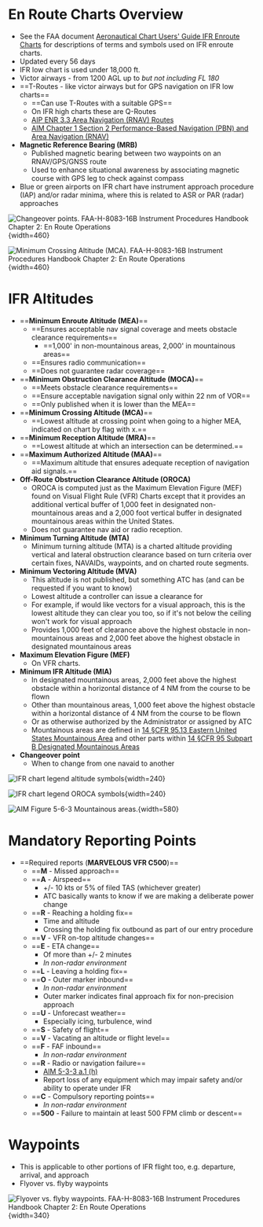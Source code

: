 # En Route Charts Overview

* See the FAA document [Aeronautical Chart Users' Guide IFR Enroute Charts](https://www.faa.gov/air_traffic/flight_info/aeronav/digital_products/aero_guide/) for descriptions of terms and symbols used on IFR enroute charts.
* Updated every 56 days
* IFR low chart is used under 18,000 ft.
* Victor airways - from 1200 AGL up to *but not including FL 180*
* ==T-Routes - like victor airways but for GPS navigation on IFR low charts==
  * ==Can use T-Routes with a suitable GPS==
  * On IFR high charts these are Q-Routes
  * [AIP ENR 3.3 Area Navigation (RNAV) Routes](https://www.faa.gov/air_traffic/publications/atpubs/aip_html/part2_enr_section_3.3.html)
  * [AIM Chapter 1 Section 2 Performance-Based Navigation (PBN) and Area Navigation (RNAV)](https://www.faa.gov/air_traffic/publications/atpubs/aim_html/chap1_section_2.html)
* **Magnetic Reference Bearing (MRB)**
  * Published magnetic bearing between two waypoints on an RNAV/GPS/GNSS route
  * Used to enhance situational awareness by associating magnetic course with GPS leg to check against compass
* Blue or green airports on IFR chart have instrument approach procedure (IAP) and/or radar minima, where this is related to ASR or PAR (radar) approaches

![Changeover points. [FAA-H-8083-16B Instrument Procedures Handbook](https://www.faa.gov/regulations_policies/handbooks_manuals/aviation/instrument_procedures_handbook) [Chapter 2: En Route Operations](https://www.faa.gov/sites/faa.gov/files/regulations_policies/handbooks_manuals/aviation/instrument_procedures_handbook/FAA-H-8083-16B_Chapter_2.pdf)](/img/iph/iph-figure-2-42-changeover-points.jpg){width=460}

![Minimum Crossing Altitude (MCA). [FAA-H-8083-16B Instrument Procedures Handbook](https://www.faa.gov/regulations_policies/handbooks_manuals/aviation/instrument_procedures_handbook) [Chapter 2: En Route Operations](https://www.faa.gov/sites/faa.gov/files/regulations_policies/handbooks_manuals/aviation/instrument_procedures_handbook/FAA-H-8083-16B_Chapter_2.pdf)](/img/iph/iph-figure-2-62-mca.jpg){width=460}

# IFR Altitudes

* ==**Minimum Enroute Altitude (MEA)**==
  * ==Ensures acceptable nav signal coverage and meets obstacle clearance requirements==
    * ==1,000' in non-mountainous areas, 2,000' in mountainous areas==
  * ==Ensures radio communication==
  * ==Does not guarantee radar coverage==
* ==**Minimum Obstruction Clearance Altitude (MOCA)**==
  * ==Meets obstacle clearance requirements==
  * ==Ensure acceptable navigation signal only within 22 nm of VOR==
  * ==Only published when it is lower than the MEA==
* ==**Minimum Crossing Altitude (MCA)**==
  * ==Lowest altitude at crossing point when going to a higher MEA, indicated on chart by flag with x.==
* ==**Minimum Reception Altitude (MRA)**==
  * ==Lowest altitude at which an intersection can be determined.==
* ==**Maximum Authorized Altitude (MAA)**==
  * ==Maximum altitude that ensures adequate reception of navigation aid signals.==
* **Off-Route Obstruction Clearance Altitude (OROCA)**
  * OROCA is computed just as the Maximum Elevation Figure (MEF) found on Visual Flight Rule (VFR) Charts except that it provides an additional vertical buffer of 1,000 feet in designated non-mountainous areas and a 2,000 foot vertical buffer in designated mountainous areas within the United States.
  * Does not guarantee nav aid or radio reception.
* **Minimum Turning Altitude (MTA)**
  * Minimum turning altitude (MTA) is a charted altitude providing vertical and lateral obstruction clearance based on turn criteria over certain fixes, NAVAIDs, waypoints, and on charted route segments.
* **Minimum Vectoring Altitude (MVA)**
  * This altitude is not published, but something ATC has (and can be requested if you want to know)
  * Lowest altitude a controller can issue a clearance for
  * For example, if would like vectors for a visual approach, this is the lowest altitude they can clear you too, so if it's not below the ceiling won't work for visual approach
  * Provides 1,000 feet of clearance above the highest obstacle in non-mountainous areas and 2,000 feet above the highest obstacle in designated mountainous areas
* **Maximum Elevation Figure (MEF)**
  * On VFR charts.
* **Minimum IFR Altitude (MIA)**
  * In designated mountainous areas, 2,000 feet above the highest obstacle within a horizontal distance of 4 NM from the course to be flown
  * Other than mountainous areas, 1,000 feet above the highest obstacle within a horizontal distance of 4 NM from the course to be flown
  * Or as otherwise authorized by the Administrator or assigned by ATC
  * Mountainous areas are defined in [14 &sect;CFR 95.13 Eastern United States Mountainous Area](https://www.ecfr.gov/current/title-14/chapter-I/subchapter-F/part-95/subpart-B/section-95.13) and other parts within [14 &sect;CFR 95 Subpart B Designated Mountainous Areas](https://www.ecfr.gov/current/title-14/chapter-I/subchapter-F/part-95/subpart-B?toc=1)
* **Changeover point**
  * When to change from one navaid to another

![IFR chart legend altitude symbols](/img/ifr-chart-legend-altitude-symbols.png){width=240}

![IFR chart legend OROCA symbols](/img/ifr-chart-legend-oroca.png){width=240}

![[AIM Figure 5-6-3](https://www.faa.gov/air_traffic/publications/atpubs/aim_html/chap5_section_6.html#$paragraph5-6-16) Mountainous areas.](/img/aim/aim-figure-5-6-3-mountainous-areas.jpg){width=580}

# Mandatory Reporting Points

* ==Required reports (**MARVELOUS VFR C500**)==
  * ==**M** - Missed approach==
  * ==**A** - Airspeed==
    * +/- 10 kts or 5% of filed TAS (whichever greater)
    * ATC basically wants to know if we are making a deliberate power change
  * ==**R** - Reaching a holding fix==
    * Time and altitude
    * Crossing the holding fix outbound as part of our entry procedure
  * ==**V** - VFR on-top altitude changes==
  * ==**E** - ETA change==
    * Of more than +/- 2 minutes
    * *In non-radar environment*
  * ==**L** - Leaving a holding fix==
  * ==**O** - Outer marker inbound==
    * *In non-radar environment*
    * Outer marker indicates final approach fix for non-precision approach
  * ==**U** - Unforecast weather==
    * Especially icing, turbulence, wind
  * ==**S** - Safety of flight==
  * ==**V** - Vacating an altitude or flight level==
  * ==**F** - FAF inbound==
    * *In non-radar environment*
  * ==**R** - Radio or navigation failure==
    * [AIM 5-3-3 a.1 (h)](https://www.faa.gov/air_traffic/publications/atpubs/aim_html/chap5_section_3.html#$paragraph5-3-3)
    * Report loss of any equipment which may impair safety and/or ability to operate under IFR
  * ==**C** - Compulsory reporting points==
    * *In non-radar environment*
  * ==**500** - Failure to maintain at least 500 FPM climb or descent==

# Waypoints

* This is applicable to other portions of IFR flight too, e.g. departure, arrival, and approach
* Flyover vs. flyby waypoints

![Flyover vs. flyby waypoints. [FAA-H-8083-16B Instrument Procedures Handbook](https://www.faa.gov/regulations_policies/handbooks_manuals/aviation/instrument_procedures_handbook) [Chapter 2: En Route Operations](https://www.faa.gov/sites/faa.gov/files/regulations_policies/handbooks_manuals/aviation/instrument_procedures_handbook/FAA-H-8083-16B_Chapter_2.pdf)](/img/iph/iph-figure-2-53-flyover-vs-flyby-waypoints.jpg){width=340}
